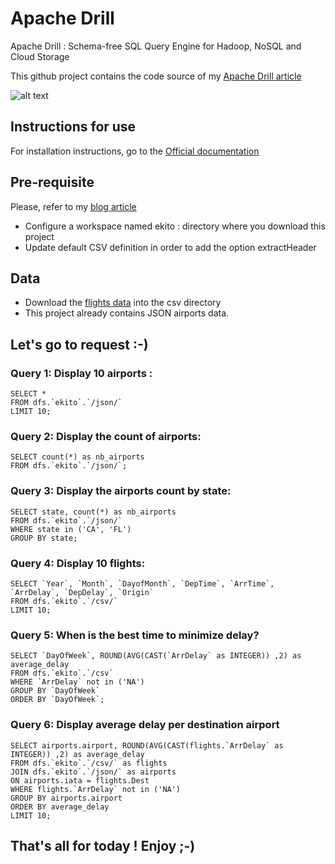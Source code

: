 # Apache Drill
Apache Drill : Schema-free SQL Query Engine for Hadoop, NoSQL and Cloud Storage

This github project contains the code source of my [Apache Drill article](https://www.ekito.fr/people/wp-admin/post.php?post=9781)

![alt text][logo]

[logo]: https://mapr.com/en/blog/importance-apache-drill-big-data-ecosystem/assets/drill-logo-400_5.png "Apache Drill"

## Instructions for use

For installation instructions, go to the [Official documentation](https://drill.apache.org/docs/installing-drill-in-embedded-mode)

## Pre-requisite
Please, refer to my [blog article](https://www.ekito.fr/people/?p=9781)
- Configure a workspace named ekito : directory where you download this project
- Update default CSV definition in order to add the option extractHeader

## Data
- Download the [flights data](http://stat-computing.org/dataexpo/2009/) into the csv directory
- This project already contains JSON airports data.

## Let's go to request :-)

### Query 1: Display 10 airports :
```
SELECT *
FROM dfs.`ekito`.`/json/`
LIMIT 10;
```

### Query 2: Display the count of airports:
```
SELECT count(*) as nb_airports
FROM dfs.`ekito`.`/json/`;
```

### Query 3: Display the  airports count by state:
```
SELECT state, count(*) as nb_airports
FROM dfs.`ekito`.`/json/`
WHERE state in ('CA', 'FL')
GROUP BY state;
```


### Query 4: Display 10 flights:
```
SELECT `Year`, `Month`, `DayofMonth`, `DepTime`, `ArrTime`, `ArrDelay`, `DepDelay`, `Origin`
FROM dfs.`ekito`.`/csv/`
LIMIT 10;
```


### Query 5: When is the best time to minimize delay?
```
SELECT `DayOfWeek`, ROUND(AVG(CAST(`ArrDelay` as INTEGER)) ,2) as average_delay
FROM dfs.`ekito`.`/csv`
WHERE `ArrDelay` not in ('NA')
GROUP BY `DayOfWeek`
ORDER BY `DayOfWeek`;
```


### Query 6: Display average delay per destination airport
```
SELECT airports.airport, ROUND(AVG(CAST(flights.`ArrDelay` as INTEGER)) ,2) as average_delay
FROM dfs.`ekito`.`/csv/` as flights
JOIN dfs.`ekito`.`/json/` as airports
ON airports.iata = flights.Dest
WHERE flights.`ArrDelay` not in ('NA')
GROUP BY airports.airport
ORDER BY average_delay
LIMIT 10;
```

## That's all for today ! Enjoy ;-)
